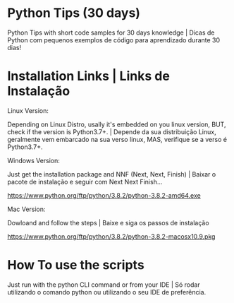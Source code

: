 # Python Tips (30 days)
Python Tips with short code samples for 30 days knowledge | Dicas de Python com pequenos exemplos de código para aprendizado durante 30 dias!


# Installation Links | Links de Instalação

Linux Version:

Depending on Linux Distro, usally it's embedded on you linux version, BUT, check if the version is Python3.7+. | Depende da sua distribuição Linux, geralmente vem embarcado na sua verso linux, MAS, verifique se a verso é Python3.7+.

Windows Version:

Just get the installation package and NNF (Next, Next, Finish) | Baixar o pacote de instalação e seguir com Next Next Finish...

https://www.python.org/ftp/python/3.8.2/python-3.8.2-amd64.exe

Mac Version:

Dowloand and follow the steps | Baixe e siga os passos de instalação

https://www.python.org/ftp/python/3.8.2/python-3.8.2-macosx10.9.pkg


# How To use the scripts

Just run with the python CLI command or from your IDE | Só rodar utilizando o comando python ou utilizando o seu IDE de preferência.


